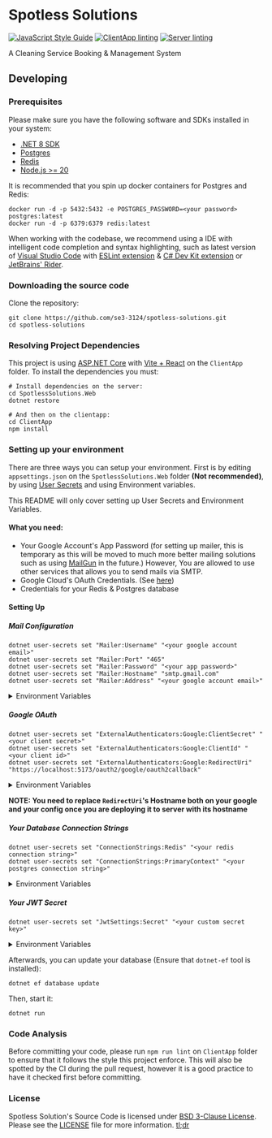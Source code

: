 # Spotless Solutions

[![JavaScript Style Guide](https://img.shields.io/badge/code_style-standard-brightgreen.svg)](https://standardjs.com)
[![ClientApp linting](https://github.com/se3-3124/spotless-solutions/actions/workflows/client_linting.yml/badge.svg)](https://github.com/se3-3124/spotless-solutions/actions/workflows/client_linting.yml)
[![Server linting](https://github.com/se3-3124/spotless-solutions/actions/workflows/server_linting.yml/badge.svg)](https://github.com/se3-3124/spotless-solutions/actions/workflows/server_linting.yml)

A Cleaning Service Booking & Management System

## Developing

### Prerequisites

Please make sure you have the following software and SDKs installed in your system:

- [.NET 8 SDK](https://dotnet.microsoft.com/en-us/download)
- [Postgres](https://www.postgresql.org/)
- [Redis](https://redis.io/)
- [Node.js >= 20](https://nodejs.org/en)

It is recommended that you spin up docker containers for Postgres and Redis:

```
docker run -d -p 5432:5432 -e POSTGRES_PASSWORD=<your password> postgres:latest
docker run -d -p 6379:6379 redis:latest
```

When working with the codebase, we recommend using a IDE with intelligent code
completion and syntax highlighting, such as latest version of [Visual Studio Code](https://code.visualstudio.com/)
with [ESLint extension](https://marketplace.visualstudio.com/items?itemName=dbaeumer.vscode-eslint) &
[C# Dev Kit extension](https://marketplace.visualstudio.com/items?itemName=ms-dotnettools.csdevkit) or
[JetBrains' Rider](https://www.jetbrains.com/rider/).

### Downloading the source code

Clone the repository:

```
git clone https://github.com/se3-3124/spotless-solutions.git
cd spotless-solutions
```

### Resolving Project Dependencies

This project is using [ASP.NET Core](https://dotnet.microsoft.com/en-us/apps/aspnet) with [Vite + React](https://vitejs.dev/)
on the `ClientApp` folder. To install the dependencies you must:

```
# Install dependencies on the server:
cd SpotlessSolutions.Web
dotnet restore

# And then on the clientapp:
cd ClientApp
npm install
```

### Setting up your environment

There are three ways you can setup your environment. First is by editing `appsettings.json` on the
`SpotlessSolutions.Web` folder **(Not recommended)**, by using [User Secrets](https://learn.microsoft.com/en-us/aspnet/core/security/app-secrets?view=aspnetcore-8.0)
and using Environment variables.

This README will only cover setting up User Secrets and Environment Variables.

#### What you need:

- Your Google Account's App Password (for setting up mailer, this is temporary as this will be moved to much
  more better mailing solutions such as using [MailGun](https://www.mailgun.com/) in the future.) However,
  You are allowed to use other services that allows you to send mails via SMTP.
- Google Cloud's OAuth Credentials. (See [here](https://developers.google.com/identity/protocols/oauth2))
- Credentials for your Redis & Postgres database

#### Setting Up

##### Mail Configuration

```
dotnet user-secrets set "Mailer:Username" "<your google account email>"
dotnet user-secrets set "Mailer:Port" "465"
dotnet user-secrets set "Mailer:Password" "<your app password>"
dotnet user-secrets set "Mailer:Hostname" "smtp.gmail.com"
dotnet user-secrets set "Mailer:Address" "<your google account email>"
```

<details>
  <summary>Environment Variables</summary>

```
Mailer__Username=your_google_account_email
Mailer__Port=465
Mailer__Password=your_app_password
Mailer__Hostname=smtp.gmail.com
Mailer__Address=your_google_account_email
```
</details>

##### Google OAuth

```
dotnet user-secrets set "ExternalAuthenticators:Google:ClientSecret" "<your client secret>"
dotnet user-secrets set "ExternalAuthenticators:Google:ClientId" "<your client id>"
dotnet user-secrets set "ExternalAuthenticators:Google:RedirectUri" "https://localhost:5173/oauth2/google/oauth2callback"
```

<details>
  <summary>Environment Variables</summary>

```
ExternalAuthenticators__Google__ClientSecret=your_client_secret
ExternalAuthenticators__Google__ClientId=your_client_id
ExternalAuthenticators__Google__RedirectUri=https://localhost:5173/oauth2/google/oauth2callback
```
</details>

**NOTE: You need to replace `RedirectUri`'s Hostname both on your google and your config once you are
deploying it to server with its hostname**

##### Your Database Connection Strings

```
dotnet user-secrets set "ConnectionStrings:Redis" "<your redis connection string>"
dotnet user-secrets set "ConnectionStrings:PrimaryContext" "<your postgres connection string>"
```

<details>
  <summary>Environment Variables</summary>

```
ConnectionStrings__Redis=your_redis_connection_string
ConnectionStrings__PrimaryContext=your_postgres_connection_string
```
</details>

##### Your JWT Secret

```
dotnet user-secrets set "JwtSettings:Secret" "<your custom secret key>"
```

<details>
  <summary>Environment Variables</summary>

```
JwtSettings__Secret=your_custom_secret_key
```
</details>

Afterwards, you can update your database (Ensure that `dotnet-ef` tool is installed):

```
dotnet ef database update
```

Then, start it:

```
dotnet run
```

### Code Analysis

Before committing your code, please run `npm run lint` on `ClientApp` folder to ensure that
it follows the style this project enforce. This will also be spotted by the CI during the pull
request, however it is a good practice to have it checked first before committing.

### License

Spotless Solution's Source Code is licensed under [BSD 3-Clause License](https://spdx.org/licenses/BSD-3-Clause.html).
Please see the [LICENSE](LICENSE) file for more information. [tl;dr](https://www.tldrlegal.com/license/bsd-3-clause-license-revised)
